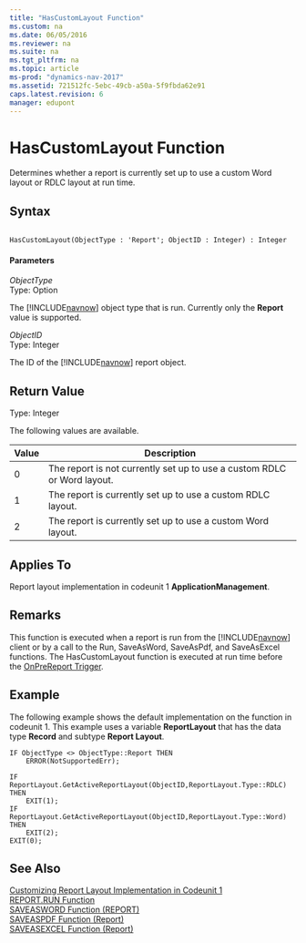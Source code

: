 ```yaml
---
title: "HasCustomLayout Function"
ms.custom: na
ms.date: 06/05/2016
ms.reviewer: na
ms.suite: na
ms.tgt_pltfrm: na
ms.topic: article
ms-prod: "dynamics-nav-2017"
ms.assetid: 721512fc-5ebc-49cb-a50a-5f9fbda62e91
caps.latest.revision: 6
manager: edupont
---
```

# HasCustomLayout Function
Determines whether a report is currently set up to use a custom Word layout or RDLC layout at run time.  
  
## Syntax  
  
```  
  
HasCustomLayout(ObjectType : 'Report'; ObjectID : Integer) : Integer  
```  
  
#### Parameters  
 *ObjectType*  
 Type: Option  
  
 The [!INCLUDE[navnow](includes/navnow_md.md)] object type that is run. Currently only the **Report** value is supported.  
  
 *ObjectID*  
 Type: Integer  
  
 The ID of the [!INCLUDE[navnow](includes/navnow_md.md)] report object.  
  
## Return Value  
 Type: Integer  
  
 The following values are available.  
  
|Value|Description|  
|-----------|-----------------|  
|0|The report is not currently set up to use a custom RDLC or Word layout.|  
|1|The report is currently set up to use a custom RDLC layout.|  
|2|The report is currently set up to use a custom Word layout.|  
  
## Applies To  
 Report layout implementation in codeunit 1 **ApplicationManagement**.  
  
## Remarks  
 This function is executed when a report is run from the [!INCLUDE[navnow](includes/navnow_md.md)] client or by a call to the Run, SaveAsWord, SaveAsPdf, and SaveAsExcel functions. The HasCustomLayout function is executed at run time before the [OnPreReport Trigger](OnPreReport-Trigger.md).  
  
## Example  
 The following example shows the default implementation on the function in codeunit 1. This example uses a variable **ReportLayout** that has the data type **Record** and subtype **Report Layout**.  
  
```  
IF ObjectType <> ObjectType::Report THEN  
    ERROR(NotSupportedErr);  
  
IF ReportLayout.GetActiveReportLayout(ObjectID,ReportLayout.Type::RDLC) THEN  
    EXIT(1);  
IF ReportLayout.GetActiveReportLayout(ObjectID,ReportLayout.Type::Word) THEN  
    EXIT(2);  
EXIT(0);  
```  
  
## See Also  
 [Customizing Report Layout Implementation in Codeunit 1](Customizing-Report-Layout-Implementation-in-Codeunit-1.md)   
 [REPORT.RUN Function](REPORT-RUN-Function.md)   
 [SAVEASWORD Function \(REPORT\)](SAVEASWORD-Function--REPORT-.md)   
 [SAVEASPDF Function \(Report\)](SAVEASPDF-Function--Report-.md)   
 [SAVEASEXCEL Function \(Report\)](SAVEASEXCEL-Function--Report-.md)